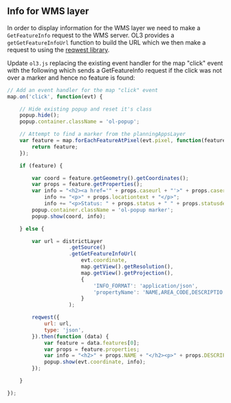 ## Info for WMS layer

In order to display information for the WMS layer we need to make a `GetFeatureInfo` request to the WMS server. OL3 provides a `getGetFeatureInfoUrl` function to build the URL which we then make a request to using the [reqwest library](https://github.com/ded/reqwest).

Update `ol3.js` replacing the existing event handler for the map "click" event with the following which sends a GetFeatureInfo request if the click was not over a marker and hence no feature is found:

```javascript
// Add an event handler for the map "click" event
map.on('click', function(evt) {

    // Hide existing popup and reset it's class
    popup.hide();
    popup.container.className = 'ol-popup';

    // Attempt to find a marker from the planningAppsLayer
    var feature = map.forEachFeatureAtPixel(evt.pixel, function(feature, layer) {
        return feature;
    });

    if (feature) {

        var coord = feature.getGeometry().getCoordinates();
        var props = feature.getProperties();
        var info = "<h2><a href='" + props.caseurl + "'>" + props.casereference + "</a></h2>";
            info += "<p>" + props.locationtext + "</p>";
            info += "<p>Status: " + props.status + " " + props.statusdesc + "</p>";
        popup.container.className = 'ol-popup marker';
        popup.show(coord, info);

    } else {

        var url = districtLayer
                    .getSource()
                    .getGetFeatureInfoUrl(
                        evt.coordinate,
                        map.getView().getResolution(),
                        map.getView().getProjection(),
                        {
                            'INFO_FORMAT': 'application/json',
                            'propertyName': 'NAME,AREA_CODE,DESCRIPTIO'
                        }
                    );

        reqwest({
            url: url,
            type: 'json',
        }).then(function (data) {
            var feature = data.features[0];
            var props = feature.properties;
            var info = "<h2>" + props.NAME + "</h2><p>" + props.DESCRIPTIO + "</p>";
            popup.show(evt.coordinate, info);
        });

    }

});
```
